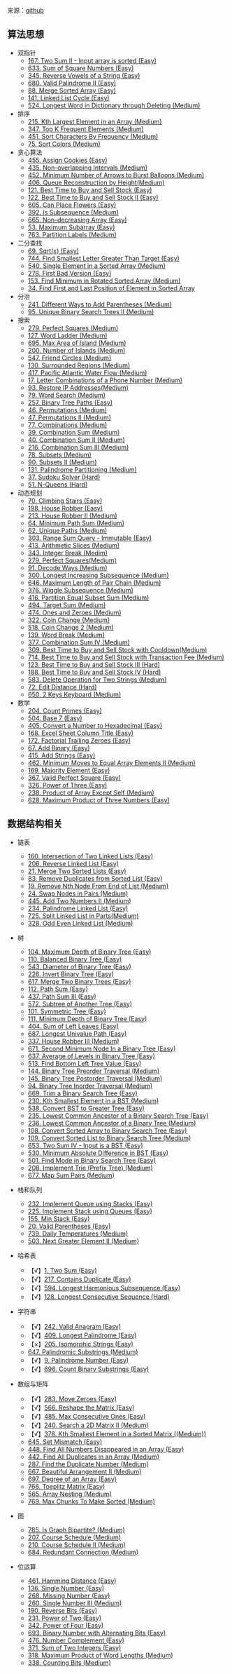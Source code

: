 来源：[github](https://github.com/CyC2018/CS-Notes/blob/master/notes/Leetcode%20%E9%A2%98%E8%A7%A3%20-%20%E7%9B%AE%E5%BD%95.md)

## 算法思想

- 双指针
  - [167. Two Sum II - Input array is sorted (Easy)](https://leetcode.com/problems/two-sum-ii-input-array-is-sorted/description/)
  - [633. Sum of Square Numbers (Easy)](https://leetcode.com/problems/sum-of-square-numbers/description/)
  - [345. Reverse Vowels of a String (Easy)](https://leetcode.com/problems/reverse-vowels-of-a-string/description/)
  - [680. Valid Palindrome II (Easy)](https://leetcode.com/problems/valid-palindrome-ii/description/)
  - [88. Merge Sorted Array (Easy)](https://leetcode.com/problems/merge-sorted-array/description/)
  - [141. Linked List Cycle (Easy)](https://leetcode.com/problems/linked-list-cycle/description/)
  - [524. Longest Word in Dictionary through Deleting (Medium)](https://leetcode.com/problems/longest-word-in-dictionary-through-deleting/description/)
- 排序
  - [215. Kth Largest Element in an Array (Medium)](https://leetcode.com/problems/kth-largest-element-in-an-array/description/)
  - [347. Top K Frequent Elements (Medium)](https://leetcode.com/problems/top-k-frequent-elements/description/)
  - [451. Sort Characters By Frequency (Medium)](https://leetcode.com/problems/sort-characters-by-frequency/description/)
  - [75. Sort Colors (Medium)](https://leetcode.com/problems/sort-colors/description/)
- 贪心算法
  - [455. Assign Cookies (Easy)](https://leetcode.com/problems/assign-cookies/description/)
  - [435. Non-overlapping Intervals (Medium)](https://leetcode.com/problems/non-overlapping-intervals/description/)
  - [452. Minimum Number of Arrows to Burst Balloons (Medium)](https://leetcode.com/problems/minimum-number-of-arrows-to-burst-balloons/description/)
  - [406. Queue Reconstruction by Height(Medium)](https://leetcode.com/problems/queue-reconstruction-by-height/description/)
  - [121. Best Time to Buy and Sell Stock (Easy)](https://leetcode.com/problems/best-time-to-buy-and-sell-stock/description/)
  - [122. Best Time to Buy and Sell Stock II (Easy)](https://leetcode.com/problems/best-time-to-buy-and-sell-stock-ii/description/)
  - [605. Can Place Flowers (Easy)](https://leetcode.com/problems/can-place-flowers/description/)
  - [392. Is Subsequence (Medium)](https://leetcode.com/problems/is-subsequence/description/)
  - [665. Non-decreasing Array (Easy)](https://leetcode.com/problems/non-decreasing-array/description/)
  - [53. Maximum Subarray (Easy)](https://leetcode.com/problems/maximum-subarray/description/)
  - [763. Partition Labels (Medium)](https://leetcode.com/problems/partition-labels/description/)
- 二分查找
  - [69. Sqrt(x) (Easy)](https://leetcode.com/problems/sqrtx/description/)
  - [744. Find Smallest Letter Greater Than Target (Easy)](https://leetcode.com/problems/find-smallest-letter-greater-than-target/description/)
  - [540. Single Element in a Sorted Array (Medium)](https://leetcode.com/problems/single-element-in-a-sorted-array/description/)
  - [278. First Bad Version (Easy)](https://leetcode.com/problems/first-bad-version/description/)
  - [153. Find Minimum in Rotated Sorted Array (Medium)](https://leetcode.com/problems/find-minimum-in-rotated-sorted-array/description/)
  - [34. Find First and Last Position of Element in Sorted Array](https://leetcode.com/problems/find-first-and-last-position-of-element-in-sorted-array/)
- 分治
  - [241. Different Ways to Add Parentheses (Medium)](https://leetcode.com/problems/different-ways-to-add-parentheses/description/)
  - [95. Unique Binary Search Trees II (Medium)](https://leetcode.com/problems/unique-binary-search-trees-ii/description/)
- 搜索
  - [279. Perfect Squares (Medium)](https://leetcode.com/problems/perfect-squares/description/)
  - [127. Word Ladder (Medium)](https://leetcode.com/problems/word-ladder/description/)
  - [695. Max Area of Island (Medium)](https://leetcode.com/problems/max-area-of-island/description/)
  - [200. Number of Islands (Medium)](https://leetcode.com/problems/number-of-islands/description/)
  - [547. Friend Circles (Medium)](https://leetcode.com/problems/friend-circles/description/)
  - [130. Surrounded Regions (Medium)](https://leetcode.com/problems/surrounded-regions/description/)
  - [417. Pacific Atlantic Water Flow (Medium)](https://leetcode.com/problems/pacific-atlantic-water-flow/description/)
  - [17. Letter Combinations of a Phone Number (Medium)](https://leetcode.com/problems/letter-combinations-of-a-phone-number/description/)
  - [93. Restore IP Addresses(Medium)](https://leetcode.com/problems/restore-ip-addresses/description/)
  - [79. Word Search (Medium)](https://leetcode.com/problems/word-search/description/)
  - [257. Binary Tree Paths (Easy)](https://leetcode.com/problems/binary-tree-paths/description/)
  - [46. Permutations (Medium)](https://leetcode.com/problems/permutations/description/)
  - [47. Permutations II (Medium)](https://leetcode.com/problems/permutations-ii/description/)
  - [77. Combinations (Medium)](https://leetcode.com/problems/combinations/description/)
  - [39. Combination Sum (Medium)](https://leetcode.com/problems/combination-sum/description/)
  - [40. Combination Sum II (Medium)](https://leetcode.com/problems/combination-sum-ii/description/)
  - [216. Combination Sum III (Medium)](https://leetcode.com/problems/combination-sum-iii/description/)
  - [78. Subsets (Medium)](https://leetcode.com/problems/subsets/description/)
  - [90. Subsets II (Medium)](https://leetcode.com/problems/subsets-ii/description/)
  - [131. Palindrome Partitioning (Medium)](https://leetcode.com/problems/palindrome-partitioning/description/)
  - [37. Sudoku Solver (Hard)](https://leetcode.com/problems/sudoku-solver/description/)
  - [51. N-Queens (Hard)](https://leetcode.com/problems/n-queens/description/)
- 动态规划
  - [70. Climbing Stairs (Easy)](https://leetcode.com/problems/climbing-stairs/description/)
  - [198. House Robber (Easy)](https://leetcode.com/problems/house-robber/description/)
  - [213. House Robber II (Medium)](https://leetcode.com/problems/house-robber-ii/description/)
  - [64. Minimum Path Sum (Medium)](https://leetcode.com/problems/minimum-path-sum/description/)
  - [62. Unique Paths (Medium)](https://leetcode.com/problems/unique-paths/description/)
  - [303. Range Sum Query - Immutable (Easy)](https://leetcode.com/problems/range-sum-query-immutable/description/)
  - [413. Arithmetic Slices (Medium)](https://leetcode.com/problems/arithmetic-slices/description/)
  - [343. Integer Break (Medim)](https://leetcode.com/problems/integer-break/description/)
  - [279. Perfect Squares(Medium)](https://leetcode.com/problems/perfect-squares/description/)
  - [91. Decode Ways (Medium)](https://leetcode.com/problems/decode-ways/description/)
  - [300. Longest Increasing Subsequence (Medium)](https://leetcode.com/problems/longest-increasing-subsequence/description/)
  - [646. Maximum Length of Pair Chain (Medium)](https://leetcode.com/problems/maximum-length-of-pair-chain/description/)
  - [376. Wiggle Subsequence (Medium)](https://leetcode.com/problems/wiggle-subsequence/description/)
  - [416. Partition Equal Subset Sum (Medium)](https://leetcode.com/problems/partition-equal-subset-sum/description/)
  - [494. Target Sum (Medium)](https://leetcode.com/problems/target-sum/description/)
  - [474. Ones and Zeroes (Medium)](https://leetcode.com/problems/ones-and-zeroes/description/)
  - [322. Coin Change (Medium)](https://leetcode.com/problems/coin-change/description/)
  - [518. Coin Change 2 (Medium)](https://leetcode.com/problems/coin-change-2/description/)
  - [139. Word Break (Medium)](https://leetcode.com/problems/word-break/description/)
  - [377. Combination Sum IV (Medium)](https://leetcode.com/problems/combination-sum-iv/description/)
  - [309. Best Time to Buy and Sell Stock with Cooldown(Medium)](https://leetcode.com/problems/best-time-to-buy-and-sell-stock-with-cooldown/description/)
  - [714. Best Time to Buy and Sell Stock with Transaction Fee (Medium)](https://leetcode.com/problems/best-time-to-buy-and-sell-stock-with-transaction-fee/description/)
  - [123. Best Time to Buy and Sell Stock III (Hard)](https://leetcode.com/problems/best-time-to-buy-and-sell-stock-iii/description/)
  - [188. Best Time to Buy and Sell Stock IV (Hard)](https://leetcode.com/problems/best-time-to-buy-and-sell-stock-iv/description/)
  - [583. Delete Operation for Two Strings (Medium)](https://leetcode.com/problems/delete-operation-for-two-strings/description/)
  - [72. Edit Distance (Hard)](https://leetcode.com/problems/edit-distance/description/)
  - [650. 2 Keys Keyboard (Medium)](https://leetcode.com/problems/2-keys-keyboard/description/)
- 数学
  - [204. Count Primes (Easy)](https://leetcode.com/problems/count-primes/description/)
  - [504. Base 7 (Easy)](https://leetcode.com/problems/base-7/description/)
  - [405. Convert a Number to Hexadecimal (Easy)](https://leetcode.com/problems/convert-a-number-to-hexadecimal/description/)
  - [168. Excel Sheet Column Title (Easy)](https://leetcode.com/problems/excel-sheet-column-title/description/)
  - [172. Factorial Trailing Zeroes (Easy)](https://leetcode.com/problems/factorial-trailing-zeroes/description/)
  - [67. Add Binary (Easy)](https://leetcode.com/problems/add-binary/description/)
  - [415. Add Strings (Easy)](https://leetcode.com/problems/add-strings/description/)
  - [462. Minimum Moves to Equal Array Elements II (Medium)](https://leetcode.com/problems/minimum-moves-to-equal-array-elements-ii/description/)
  - [169. Majority Element (Easy)](https://leetcode.com/problems/majority-element/description/)
  - [367. Valid Perfect Square (Easy)](https://leetcode.com/problems/valid-perfect-square/description/)
  - [326. Power of Three (Easy)](https://leetcode.com/problems/power-of-three/description/)
  - [238. Product of Array Except Self (Medium)](https://leetcode.com/problems/product-of-array-except-self/description/)
  - [628. Maximum Product of Three Numbers (Easy)](https://leetcode.com/problems/maximum-product-of-three-numbers/description/)



## 数据结构相关

- 链表

  - [160. Intersection of Two Linked Lists (Easy)](https://leetcode.com/problems/intersection-of-two-linked-lists/description/)
  - [206. Reverse Linked List (Easy)](https://leetcode.com/problems/reverse-linked-list/description/)
  - [21. Merge Two Sorted Lists (Easy)](https://leetcode.com/problems/merge-two-sorted-lists/description/)
  - [83. Remove Duplicates from Sorted List (Easy)](https://leetcode.com/problems/remove-duplicates-from-sorted-list/description/)
  - [19. Remove Nth Node From End of List (Medium)](https://leetcode.com/problems/remove-nth-node-from-end-of-list/description/)
  - [24. Swap Nodes in Pairs (Medium)](https://leetcode.com/problems/swap-nodes-in-pairs/description/)
  - [445. Add Two Numbers II (Medium)](https://leetcode.com/problems/add-two-numbers-ii/description/)
  - [234. Palindrome Linked List (Easy)](https://leetcode.com/problems/palindrome-linked-list/description/)
  - [725. Split Linked List in Parts(Medium)](https://leetcode.com/problems/split-linked-list-in-parts/description/)
  - [328. Odd Even Linked List (Medium)](https://leetcode.com/problems/odd-even-linked-list/description/)
- 树

  - [104. Maximum Depth of Binary Tree (Easy)](https://leetcode.com/problems/maximum-depth-of-binary-tree/description/)
  - [110. Balanced Binary Tree (Easy)](https://leetcode.com/problems/balanced-binary-tree/description/)
  - [543. Diameter of Binary Tree (Easy)](https://leetcode.com/problems/diameter-of-binary-tree/description/)
  - [226. Invert Binary Tree (Easy)](https://leetcode.com/problems/invert-binary-tree/description/)
  - [617. Merge Two Binary Trees (Easy)](https://leetcode.com/problems/merge-two-binary-trees/description/)
  - [112. Path Sum (Easy)](https://leetcode.com/problems/path-sum/description/)
  - [437. Path Sum III (Easy)](https://leetcode.com/problems/path-sum-iii/description/)
  - [572. Subtree of Another Tree (Easy)](https://leetcode.com/problems/subtree-of-another-tree/description/)
  - [101. Symmetric Tree (Easy)](https://leetcode.com/problems/symmetric-tree/description/)
  - [111. Minimum Depth of Binary Tree (Easy)](https://leetcode.com/problems/minimum-depth-of-binary-tree/description/)
  - [404. Sum of Left Leaves (Easy)](https://leetcode.com/problems/sum-of-left-leaves/description/)
  - [687. Longest Univalue Path (Easy)](https://leetcode.com/problems/longest-univalue-path/)
  - [337. House Robber III (Medium)](https://leetcode.com/problems/house-robber-iii/description/)
  - [671. Second Minimum Node In a Binary Tree (Easy)](https://leetcode.com/problems/second-minimum-node-in-a-binary-tree/description/)
  - [637. Average of Levels in Binary Tree (Easy)](https://leetcode.com/problems/average-of-levels-in-binary-tree/description/)
  - [513. Find Bottom Left Tree Value (Easy)](https://leetcode.com/problems/find-bottom-left-tree-value/description/)
  - [144. Binary Tree Preorder Traversal (Medium)](https://leetcode.com/problems/binary-tree-preorder-traversal/description/)
  - [145. Binary Tree Postorder Traversal (Medium)](https://leetcode.com/problems/binary-tree-postorder-traversal/description/)
  - [94. Binary Tree Inorder Traversal (Medium)](https://leetcode.com/problems/binary-tree-inorder-traversal/description/)
  - [669. Trim a Binary Search Tree (Easy)](https://leetcode.com/problems/trim-a-binary-search-tree/description/)
  - [230. Kth Smallest Element in a BST (Medium)](https://leetcode.com/problems/kth-smallest-element-in-a-bst/description/)
  - [538. Convert BST to Greater Tree (Easy)](https://leetcode.com/problems/convert-bst-to-greater-tree/description/)
  - [235. Lowest Common Ancestor of a Binary Search Tree (Easy)](https://leetcode.com/problems/lowest-common-ancestor-of-a-binary-search-tree/description/)
  - [236. Lowest Common Ancestor of a Binary Tree (Medium)](https://leetcode.com/problems/lowest-common-ancestor-of-a-binary-tree/description/)
  - [108. Convert Sorted Array to Binary Search Tree (Easy)](https://leetcode.com/problems/convert-sorted-array-to-binary-search-tree/description/)
  - [109. Convert Sorted List to Binary Search Tree (Medium)](https://leetcode.com/problems/convert-sorted-list-to-binary-search-tree/description/)
  - [653. Two Sum IV - Input is a BST (Easy)](https://leetcode.com/problems/two-sum-iv-input-is-a-bst/description/)
  - [530. Minimum Absolute Difference in BST (Easy)](https://leetcode.com/problems/minimum-absolute-difference-in-bst/description/)
  - [501. Find Mode in Binary Search Tree (Easy)](https://leetcode.com/problems/find-mode-in-binary-search-tree/description/)
  - [208. Implement Trie (Prefix Tree) (Medium)](https://leetcode.com/problems/implement-trie-prefix-tree/description/)
  - [677. Map Sum Pairs (Medium)](https://leetcode.com/problems/map-sum-pairs/description/)
- 栈和队列
  - [232. Implement Queue using Stacks (Easy)](https://leetcode.com/problems/implement-queue-using-stacks/description/)
  - [225. Implement Stack using Queues (Easy)](https://leetcode.com/problems/implement-stack-using-queues/description/)
  - [155. Min Stack (Easy)](https://leetcode.com/problems/min-stack/description/)
  - [20. Valid Parentheses (Easy)](https://leetcode.com/problems/valid-parentheses/description/)
  - [739. Daily Temperatures (Medium)](https://leetcode.com/problems/daily-temperatures/description/)
  - [503. Next Greater Element II (Medium)](https://leetcode.com/problems/next-greater-element-ii/description/)
- 哈希表
  - 【√】[1. Two Sum (Easy)](https://leetcode.com/problems/two-sum/description/)
  - 【√】[217. Contains Duplicate (Easy)](https://leetcode.com/problems/contains-duplicate/description/)
  - 【√】[594. Longest Harmonious Subsequence (Easy)](https://leetcode.com/problems/longest-harmonious-subsequence/description/)
  - 【√】[128. Longest Consecutive Sequence (Hard)](https://leetcode.com/problems/longest-consecutive-sequence/description/)
- 字符串
  - 【√】[242. Valid Anagram (Easy)](https://leetcode.com/problems/valid-anagram/description/)
  - 【√】[409. Longest Palindrome (Easy)](https://leetcode.com/problems/longest-palindrome/description/)
  - 【×】[205. Isomorphic Strings (Easy)](https://leetcode.com/problems/isomorphic-strings/description/)
  - [647. Palindromic Substrings (Medium)](https://leetcode.com/problems/palindromic-substrings/description/)
  - 【√】[9. Palindrome Number (Easy)](https://leetcode.com/problems/palindrome-number/description/)
  - 【√】[696. Count Binary Substrings (Easy)](https://leetcode.com/problems/count-binary-substrings/description/)
- 数组与矩阵
  - 【√】[283. Move Zeroes (Easy)](https://leetcode.com/problems/move-zeroes/description/)
  - 【√】[566. Reshape the Matrix (Easy)](https://leetcode.com/problems/reshape-the-matrix/description/)
  - 【√】[485. Max Consecutive Ones (Easy)](https://leetcode.com/problems/max-consecutive-ones/description/)
  - 【√】[240. Search a 2D Matrix II (Medium)](https://leetcode.com/problems/search-a-2d-matrix-ii/description/)
  - 【√】[378. Kth Smallest Element in a Sorted Matrix ((Medium))](https://leetcode.com/problems/kth-smallest-element-in-a-sorted-matrix/description/)
  - [645. Set Mismatch (Easy)](https://leetcode.com/problems/set-mismatch/description/)
  - [448. Find All Numbers Disappeared in an Array (Easy)](https://leetcode.com/problems/find-all-numbers-disappeared-in-an-array/description/)
  - [442. Find All Duplicates in an Array (Medium)](https://leetcode.com/problems/find-all-duplicates-in-an-array/description/)
  - [287. Find the Duplicate Number (Medium)](https://leetcode.com/problems/find-the-duplicate-number/description/)
  - [667. Beautiful Arrangement II (Medium)](https://leetcode.com/problems/beautiful-arrangement-ii/description/)
  - [697. Degree of an Array (Easy)](https://leetcode.com/problems/degree-of-an-array/description/)
  - [766. Toeplitz Matrix (Easy)](https://leetcode.com/problems/toeplitz-matrix/description/)
  - [565. Array Nesting (Medium)](https://leetcode.com/problems/array-nesting/description/)
  - [769. Max Chunks To Make Sorted (Medium)](https://leetcode.com/problems/max-chunks-to-make-sorted/description/)
- 图
  - [785. Is Graph Bipartite? (Medium)](https://leetcode.com/problems/is-graph-bipartite/description/)
  - [207. Course Schedule (Medium)](https://leetcode.com/problems/course-schedule/description/)
  - [210. Course Schedule II (Medium)](https://leetcode.com/problems/course-schedule-ii/description/)
  - [684. Redundant Connection (Medium)](https://leetcode.com/problems/redundant-connection/description/)
- 位运算
  - [461. Hamming Distance (Easy)](https://leetcode.com/problems/hamming-distance/)
  - [136. Single Number (Easy)](https://leetcode.com/problems/single-number/description/)
  - [268. Missing Number (Easy)](https://leetcode.com/problems/missing-number/description/)
  - [260. Single Number III (Medium)](https://leetcode.com/problems/single-number-iii/description/)
  - [190. Reverse Bits (Easy)](https://leetcode.com/problems/reverse-bits/description/)
  - [231. Power of Two (Easy)](https://leetcode.com/problems/power-of-two/description/)
  - [342. Power of Four (Easy)](https://leetcode.com/problems/power-of-four/)
  - [693. Binary Number with Alternating Bits (Easy)](https://leetcode.com/problems/binary-number-with-alternating-bits/description/)
  - [476. Number Complement (Easy)](https://leetcode.com/problems/number-complement/description/)
  - [371. Sum of Two Integers (Easy)](https://leetcode.com/problems/sum-of-two-integers/description/)
  - [318. Maximum Product of Word Lengths (Medium)](https://leetcode.com/problems/maximum-product-of-word-lengths/description/)
  - [338. Counting Bits (Medium)](https://leetcode.com/problems/counting-bits/description/)
